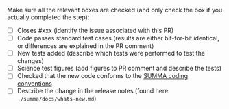 Make sure all the relevant boxes are checked (and only check the box if you actually completed the step):

- [ ] Closes #xxx (identify the issue associated with this PR)
- [ ] Code passes standard test cases (results are either bit-for-bit identical, or differences are explained in the PR comment)
- [ ] New tests added (describe which tests were performed to test the changes)
- [ ] Science test figures (add figures to PR comment and describe the tests)
- [ ] Checked that the new code conforms to the [SUMMA coding conventions](https://github.com/NCAR/summa/blob/master/docs/howto/summa_coding_conventions.md)
- [ ] Describe the change in the release notes (found here: `./summa/docs/whats-new.md`)
